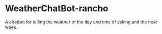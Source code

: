 # WeatherChatBot-rancho
A chatbot for telling the weather of the day and time of asking and the next week.
